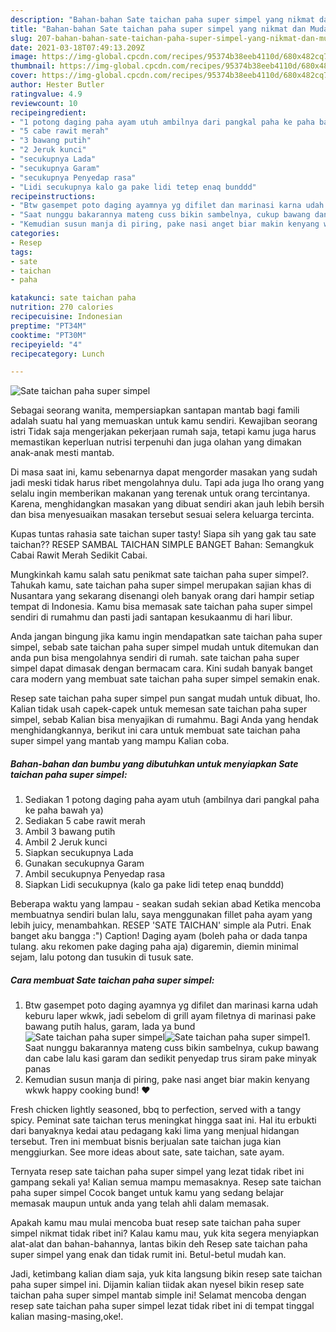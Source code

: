 ```yaml
---
description: "Bahan-bahan Sate taichan paha super simpel yang nikmat dan Mudah Dibuat"
title: "Bahan-bahan Sate taichan paha super simpel yang nikmat dan Mudah Dibuat"
slug: 207-bahan-bahan-sate-taichan-paha-super-simpel-yang-nikmat-dan-mudah-dibuat
date: 2021-03-18T07:49:13.209Z
image: https://img-global.cpcdn.com/recipes/95374b38eeb4110d/680x482cq70/sate-taichan-paha-super-simpel-foto-resep-utama.jpg
thumbnail: https://img-global.cpcdn.com/recipes/95374b38eeb4110d/680x482cq70/sate-taichan-paha-super-simpel-foto-resep-utama.jpg
cover: https://img-global.cpcdn.com/recipes/95374b38eeb4110d/680x482cq70/sate-taichan-paha-super-simpel-foto-resep-utama.jpg
author: Hester Butler
ratingvalue: 4.9
reviewcount: 10
recipeingredient:
- "1 potong daging paha ayam utuh ambilnya dari pangkal paha ke paha bawah ya"
- "5 cabe rawit merah"
- "3 bawang putih"
- "2 Jeruk kunci"
- "secukupnya Lada"
- "secukupnya Garam"
- "secukupnya Penyedap rasa"
- "Lidi secukupnya kalo ga pake lidi tetep enaq bunddd"
recipeinstructions:
- "Btw gasempet poto daging ayamnya yg difilet dan marinasi karna udah keburu laper wkwk, jadi sebelom di grill ayam filetnya di marinasi pake bawang putih halus, garam, lada ya bund"
- "Saat nunggu bakarannya mateng cuss bikin sambelnya, cukup bawang dan cabe lalu kasi garam dan sedikit penyedap trus siram pake minyak panas"
- "Kemudian susun manja di piring, pake nasi anget biar makin kenyang wkwk happy cooking bund! ❤️"
categories:
- Resep
tags:
- sate
- taichan
- paha

katakunci: sate taichan paha 
nutrition: 270 calories
recipecuisine: Indonesian
preptime: "PT34M"
cooktime: "PT30M"
recipeyield: "4"
recipecategory: Lunch

---
```



![Sate taichan paha super simpel](https://img-global.cpcdn.com/recipes/95374b38eeb4110d/680x482cq70/sate-taichan-paha-super-simpel-foto-resep-utama.jpg)

Sebagai seorang wanita, mempersiapkan santapan mantab bagi famili adalah suatu hal yang memuaskan untuk kamu sendiri. Kewajiban seorang istri Tidak saja mengerjakan pekerjaan rumah saja, tetapi kamu juga harus memastikan keperluan nutrisi terpenuhi dan juga olahan yang dimakan anak-anak mesti mantab.

Di masa  saat ini, kamu sebenarnya dapat mengorder masakan yang sudah jadi meski tidak harus ribet mengolahnya dulu. Tapi ada juga lho orang yang selalu ingin memberikan makanan yang terenak untuk orang tercintanya. Karena, menghidangkan masakan yang dibuat sendiri akan jauh lebih bersih dan bisa menyesuaikan masakan tersebut sesuai selera keluarga tercinta. 

Kupas tuntas rahasia sate taichan super tasty! Siapa sih yang gak tau sate taichan?? RESEP SAMBAL TAICHAN SIMPLE BANGET Bahan: Semangkuk Cabai Rawit Merah Sedikit Cabai.

Mungkinkah kamu salah satu penikmat sate taichan paha super simpel?. Tahukah kamu, sate taichan paha super simpel merupakan sajian khas di Nusantara yang sekarang disenangi oleh banyak orang dari hampir setiap tempat di Indonesia. Kamu bisa memasak sate taichan paha super simpel sendiri di rumahmu dan pasti jadi santapan kesukaanmu di hari libur.

Anda jangan bingung jika kamu ingin mendapatkan sate taichan paha super simpel, sebab sate taichan paha super simpel mudah untuk ditemukan dan anda pun bisa mengolahnya sendiri di rumah. sate taichan paha super simpel dapat dimasak dengan bermacam cara. Kini sudah banyak banget cara modern yang membuat sate taichan paha super simpel semakin enak.

Resep sate taichan paha super simpel pun sangat mudah untuk dibuat, lho. Kalian tidak usah capek-capek untuk memesan sate taichan paha super simpel, sebab Kalian bisa menyajikan di rumahmu. Bagi Anda yang hendak menghidangkannya, berikut ini cara untuk membuat sate taichan paha super simpel yang mantab yang mampu Kalian coba.

<!--inarticleads1-->

##### Bahan-bahan dan bumbu yang dibutuhkan untuk menyiapkan Sate taichan paha super simpel:

1. Sediakan 1 potong daging paha ayam utuh (ambilnya dari pangkal paha ke paha bawah ya)
1. Sediakan 5 cabe rawit merah
1. Ambil 3 bawang putih
1. Ambil 2 Jeruk kunci
1. Siapkan secukupnya Lada
1. Gunakan secukupnya Garam
1. Ambil secukupnya Penyedap rasa
1. Siapkan Lidi secukupnya (kalo ga pake lidi tetep enaq bunddd)


Beberapa waktu yang lampau - seakan sudah sekian abad Ketika mencoba membuatnya sendiri bulan lalu, saya menggunakan fillet paha ayam yang lebih juicy, menambahkan. RESEP &#39;SATE TAICHAN&#39; simple ala Putri. Enak banget aku bangga :&#34;) Caption! Daging ayam (boleh paha or dada tanpa tulang. aku rekomen pake daging paha aja) digaremin, diemin minimal sejam, lalu potong dan tusukin di tusuk sate. 

<!--inarticleads2-->

##### Cara membuat Sate taichan paha super simpel:

1. Btw gasempet poto daging ayamnya yg difilet dan marinasi karna udah keburu laper wkwk, jadi sebelom di grill ayam filetnya di marinasi pake bawang putih halus, garam, lada ya bund
<img src="https://img-global.cpcdn.com/steps/bf07a5a07a464695/160x128cq70/sate-taichan-paha-super-simpel-langkah-memasak-1-foto.jpg" alt="Sate taichan paha super simpel"><img src="https://img-global.cpcdn.com/steps/24bbc9d4779544d2/160x128cq70/sate-taichan-paha-super-simpel-langkah-memasak-1-foto.jpg" alt="Sate taichan paha super simpel">1. Saat nunggu bakarannya mateng cuss bikin sambelnya, cukup bawang dan cabe lalu kasi garam dan sedikit penyedap trus siram pake minyak panas
1. Kemudian susun manja di piring, pake nasi anget biar makin kenyang wkwk happy cooking bund! ❤️


Fresh chicken lightly seasoned, bbq to perfection, served with a tangy spicy. Peminat sate taichan terus meningkat hingga saat ini. Hal itu erbukti dari banyaknya kedai atau pedagang kaki lima yang menjual hidangan tersebut. Tren ini membuat bisnis berjualan sate taichan juga kian menggiurkan. See more ideas about sate, sate taichan, sate ayam. 

Ternyata resep sate taichan paha super simpel yang lezat tidak ribet ini gampang sekali ya! Kalian semua mampu memasaknya. Resep sate taichan paha super simpel Cocok banget untuk kamu yang sedang belajar memasak maupun untuk anda yang telah ahli dalam memasak.

Apakah kamu mau mulai mencoba buat resep sate taichan paha super simpel nikmat tidak ribet ini? Kalau kamu mau, yuk kita segera menyiapkan alat-alat dan bahan-bahannya, lantas bikin deh Resep sate taichan paha super simpel yang enak dan tidak rumit ini. Betul-betul mudah kan. 

Jadi, ketimbang kalian diam saja, yuk kita langsung bikin resep sate taichan paha super simpel ini. Dijamin kalian tiidak akan nyesel bikin resep sate taichan paha super simpel mantab simple ini! Selamat mencoba dengan resep sate taichan paha super simpel lezat tidak ribet ini di tempat tinggal kalian masing-masing,oke!.

